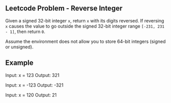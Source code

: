 ## Leetcode Problem - Reverse Integer ##
Given a signed 32-bit integer `x`, return `x` with its digits reversed. If reversing `x` causes the value to go outside the signed 32-bit integer range `[-231, 231 - 1]`, then return `0`.

Assume the environment does not allow you to store 64-bit integers (signed or unsigned).

 
## Example ##
Input: x = 123
Output: 321

Input: x = -123
Output: -321

Input: x = 120
Output: 21
